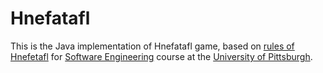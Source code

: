 # Hnefatafl

This is the Java implementation of Hnefatafl game, based on [rules of Hnefetafl](http://aagenielsen.dk/copenhagen_rules.php) for [Software Engineering](https://github.com/laboon/CS1530_Spring2017/blob/master/course-info.md) course at the [University of Pittsburgh](http://www.pitt.edu/). 

